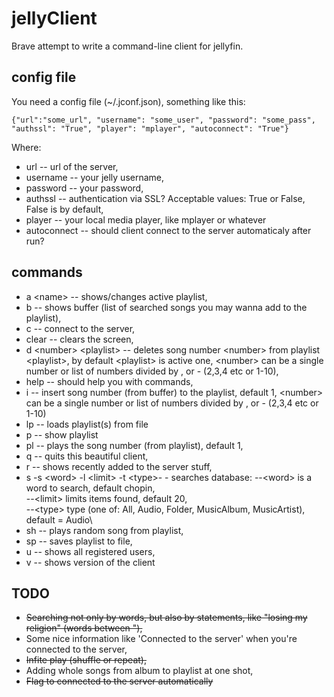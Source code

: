 # jellyClient
Brave attempt to write a command-line client for jellyfin.

## config file
You need a config file (~/.jconf.json), something like this:

~~~
{"url":"some_url", "username": "some_user", "password": "some_pass", "authssl": "True", "player": "mplayer", "autoconnect": "True"}
~~~
Where:
* url -- url of the server,
* username -- your jelly username,
* password -- your password,
* authssl -- authentication via SSL? Acceptable values: True or False, False is by default,
* player -- your local media player, like mplayer or whatever
* autoconnect -- should client connect to the server automaticaly after run?

## commands
* a \<name\> -- shows/changes active playlist,
* b -- shows buffer (list of searched songs you may wanna add to the playlist),
* c -- connect to the server,
* clear -- clears the screen,
* d \<number\> \<playlist\> -- deletes song number \<number\> from playlist \<playlist\>, by default
  \<playlist\> is active one, \<number\> can be a single number or list of numbers divided by , or - (2,3,4 etc or 1-10),
* help -- should help you with commands,
* i <number> -- insert song number <number> (from buffer) to the playlist, default 1, \<number\> can
  be a single number or list of numbers divided by , or - (2,3,4 etc or 1-10)
* lp -- loads playlist(s) from file
* p -- show playlist
* pl <number> -- plays the song number <number> (from playlist), default 1,
* q -- quits this beautiful client,
* r -- shows recently added to the server stuff,
* s -s \<word\> -l \<limit\> -t \<type\>- - searches database:
--\<word\> is a word to search, default chopin,\
--\<limit\> limits items found, default 20, \
--\<type\> type (one of: All, Audio, Folder, MusicAlbum, MusicArtist), default = Audio\
* sh -- plays random song from playlist,
* sp -- saves playlist to file,
* u -- shows all registered users,
* v -- shows version of the client

## TODO
* ~~Searching not only by words, but also by statements, like "losing my religion" (words between "),~~
* Some nice information like 'Connected to the server' when you're connected to the server,
* ~~Infite play (shuffle or repeat),~~
* Adding whole songs from album to playlist at one shot,
* ~~Flag to connected to the server automatically~~

